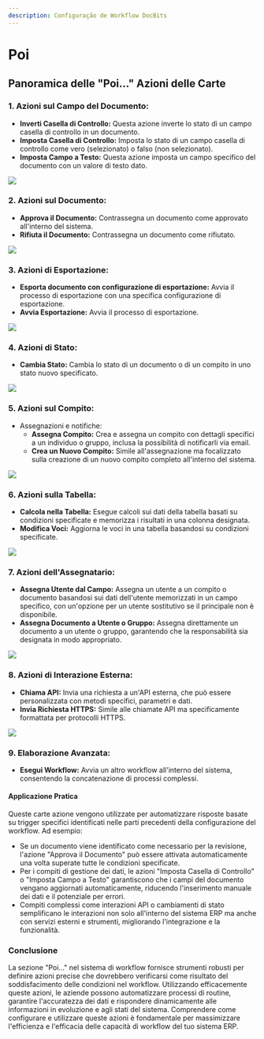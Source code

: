 ```yaml
---
description: Configuração de Workflow DocBits
---
```


# Poi

## Panoramica delle "Poi..." Azioni delle Carte

### **1. Azioni sul Campo del Documento:**

* **Inverti Casella di Controllo:** Questa azione inverte lo stato di un campo casella di controllo in un documento.
* **Imposta Casella di Controllo:** Imposta lo stato di un campo casella di controllo come vero (selezionato) o falso (non selezionato).
* **Imposta Campo a Testo:** Questa azione imposta un campo specifico del documento con un valore di testo dato.

![](https://docs.docbits.com/~gitbook/image?url=https%3A%2F%2F578966019-files.gitbook.io%2F%7E%2Ffiles%2Fv0%2Fb%2Fgitbook-x-prod.appspot.com%2Fo%2Fspaces%252FT2n2w4uDCJvv7CJ5zrdk%252Fuploads%252FQVUhksYr3IAndhsFptO4%252Fthen1.png%3Falt%3Dmedia%26token%3D8e2e36b2-3a10-4337-a4c5-a269c4f4ca44\&width=768\&dpr=2\&quality=100\&sign=123b9fcc\&sv=2)

### **2. Azioni sul Documento:**

* **Approva il Documento:** Contrassegna un documento come approvato all'interno del sistema.
* **Rifiuta il Documento:** Contrassegna un documento come rifiutato.

![](https://docs.docbits.com/~gitbook/image?url=https%3A%2F%2F578966019-files.gitbook.io%2F%7E%2Ffiles%2Fv0%2Fb%2Fgitbook-x-prod.appspot.com%2Fo%2Fspaces%252FT2n2w4uDCJvv7CJ5zrdk%252Fuploads%252FiEyGq6bDKWHAYV527boE%252Fimage.png%3Falt%3Dmedia%26token%3Dcc3cdbd5-e939-4ad7-a745-9315d1d25e75\&width=768\&dpr=2\&quality=100\&sign=68574128\&sv=2)

### **3. Azioni di Esportazione:**

* **Esporta documento con configurazione di esportazione:** Avvia il processo di esportazione con una specifica configurazione di esportazione.
* **Avvia Esportazione:** Avvia il processo di esportazione.

![](https://docs.docbits.com/~gitbook/image?url=https%3A%2F%2F578966019-files.gitbook.io%2F%7E%2Ffiles%2Fv0%2Fb%2Fgitbook-x-prod.appspot.com%2Fo%2Fspaces%252FT2n2w4uDCJvv7CJ5zrdk%252Fuploads%252F5H2IGwrSrBG8uM0JjfLk%252Fimage.png%3Falt%3Dmedia%26token%3D13a06657-d31a-45fc-a8d3-4f09575b2377\&width=768\&dpr=2\&quality=100\&sign=6873dafe\&sv=2)

### **4. Azioni di Stato:**

* **Cambia Stato:** Cambia lo stato di un documento o di un compito in uno stato nuovo specificato.

![](https://docs.docbits.com/~gitbook/image?url=https%3A%2F%2F578966019-files.gitbook.io%2F%7E%2Ffiles%2Fv0%2Fb%2Fgitbook-x-prod.appspot.com%2Fo%2Fspaces%252FT2n2w4uDCJvv7CJ5zrdk%252Fuploads%252Fc8n3k2U83SIXapQW4Qgd%252Fthen3.png%3Falt%3Dmedia%26token%3D1d4b0395-89bc-4089-a6af-c7a0a85d875f\&width=768\&dpr=2\&quality=100\&sign=96c49797\&sv=2)

### **5. Azioni sul Compito:**

* Assegnazioni e notifiche:
  * **Assegna Compito:** Crea e assegna un compito con dettagli specifici a un individuo o gruppo, inclusa la possibilità di notificarli via email.
  * **Crea un Nuovo Compito:** Simile all'assegnazione ma focalizzato sulla creazione di un nuovo compito completo all'interno del sistema.

![](https://docs.docbits.com/~gitbook/image?url=https%3A%2F%2F578966019-files.gitbook.io%2F%7E%2Ffiles%2Fv0%2Fb%2Fgitbook-x-prod.appspot.com%2Fo%2Fspaces%252FT2n2w4uDCJvv7CJ5zrdk%252Fuploads%252FL5JcOIHokf8smzfvAA1u%252Fthen4.png%3Falt%3Dmedia%26token%3Db445f1b6-d416-4ce4-a200-2b66f431fe6a\&width=768\&dpr=2\&quality=100\&sign=a77867bc\&sv=2)

### **6. Azioni sulla Tabella:**

* **Calcola nella Tabella:** Esegue calcoli sui dati della tabella basati su condizioni specificate e memorizza i risultati in una colonna designata.
* **Modifica Voci:** Aggiorna le voci in una tabella basandosi su condizioni specificate.

![](https://docs.docbits.com/~gitbook/image?url=https%3A%2F%2F578966019-files.gitbook.io%2F%7E%2Ffiles%2Fv0%2Fb%2Fgitbook-x-prod.appspot.com%2Fo%2Fspaces%252FT2n2w4uDCJvv7CJ5zrdk%252Fuploads%252FPyZaJ8MO0fLrdo6I1tiS%252Fthen5.png%3Falt%3Dmedia%26token%3De3a4280a-4351-4264-9c46-d2e6c6eef1d2\&width=768\&dpr=2\&quality=100\&sign=403dcf50\&sv=2)

### **7. Azioni dell'Assegnatario:**

* **Assegna Utente dal Campo:** Assegna un utente a un compito o documento basandosi sui dati dell'utente memorizzati in un campo specifico, con un'opzione per un utente sostitutivo se il principale non è disponibile.
* **Assegna Documento a Utente o Gruppo:** Assegna direttamente un documento a un utente o gruppo, garantendo che la responsabilità sia designata in modo appropriato.

![](https://docs.docbits.com/~gitbook/image?url=https%3A%2F%2F578966019-files.gitbook.io%2F%7E%2Ffiles%2Fv0%2Fb%2Fgitbook-x-prod.appspot.com%2Fo%2Fspaces%252FT2n2w4uDCJvv7CJ5zrdk%252Fuploads%252FhORGHCS98nJIU1rWeKrW%252Fthen6.png%3Falt%3Dmedia%26token%3D4055d4f2-f9e6-40a0-a45f-d93bee10cd73\&width=768\&dpr=2\&quality=100\&sign=d25b560b\&sv=2)

### **8. Azioni di Interazione Esterna:**

* **Chiama API:** Invia una richiesta a un'API esterna, che può essere personalizzata con metodi specifici, parametri e dati.
* **Invia Richiesta HTTPS:** Simile alle chiamate API ma specificamente formattata per protocolli HTTPS.

![](https://docs.docbits.com/~gitbook/image?url=https%3A%2F%2F578966019-files.gitbook.io%2F%7E%2Ffiles%2Fv0%2Fb%2Fgitbook-x-prod.appspot.com%2Fo%2Fspaces%252FT2n2w4uDCJvv7CJ5zrdk%252Fuploads%252FXJHjmEvFExyz8wFQ1GL5%252Fthen7.png%3Falt%3Dmedia%26token%3Da4098460-b139-4327-931d-316eba6cd74a\&width=768\&dpr=2\&quality=100\&sign=fd10ee39\&sv=2)

### **9. Elaborazione Avanzata:**

* **Esegui Workflow:** Avvia un altro workflow all'interno del sistema, consentendo la concatenazione di processi complessi.

#### Applicazione Pratica

Queste carte azione vengono utilizzate per automatizzare risposte basate su trigger specifici identificati nelle parti precedenti della configurazione del workflow. Ad esempio:

* Se un documento viene identificato come necessario per la revisione, l'azione "Approva il Documento" può essere attivata automaticamente una volta superate tutte le condizioni specificate.
* Per i compiti di gestione dei dati, le azioni "Imposta Casella di Controllo" o "Imposta Campo a Testo" garantiscono che i campi del documento vengano aggiornati automaticamente, riducendo l'inserimento manuale dei dati e il potenziale per errori.
* Compiti complessi come interazioni API o cambiamenti di stato semplificano le interazioni non solo all'interno del sistema ERP ma anche con servizi esterni e strumenti, migliorando l'integrazione e la funzionalità.

### Conclusione

La sezione "Poi..." nel sistema di workflow fornisce strumenti robusti per definire azioni precise che dovrebbero verificarsi come risultato del soddisfacimento delle condizioni nel workflow. Utilizzando efficacemente queste azioni, le aziende possono automatizzare processi di routine, garantire l'accuratezza dei dati e rispondere dinamicamente alle informazioni in evoluzione e agli stati del sistema. Comprendere come configurare e utilizzare queste azioni è fondamentale per massimizzare l'efficienza e l'efficacia delle capacità di workflow del tuo sistema ERP.
